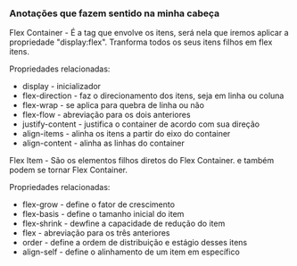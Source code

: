 ### Anotações que fazem sentido na minha cabeça

Flex Container - É a tag que envolve os itens, será nela que iremos aplicar a propriedade "display:flex". Tranforma todos os seus itens filhos em flex itens.

Propriedades relacionadas:

- display - inicializador
- flex-direction - faz o direcionamento dos itens, seja em linha ou coluna
- flex-wrap - se aplica para quebra de linha ou não
- flex-flow - abreviação para os dois anteriores
- justify-content - justifica o container de acordo com sua direção
- align-items - alinha os itens a partir do eixo do container
- align-content - alinha as linhas do container

Flex Item - São os elementos filhos diretos do Flex Container. e também podem se tornar Flex Container.

Propriedades relacionadas:

- flex-grow - define o fator de crescimento
- flex-basis - define o tamanho inicial do item
- flex-shrink - dewfine a capacidade de redução do item
- flex - abreviação para os três anteriores
- order - define a ordem de distribuição e estágio desses itens
- align-self - define o alinhamento de um item em específico
